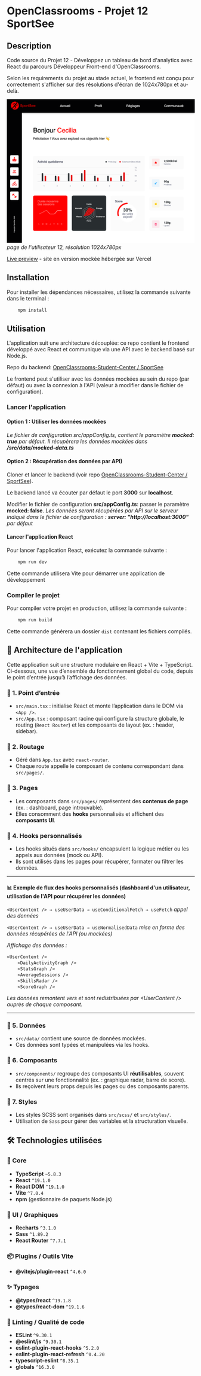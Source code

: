 # OpenClassrooms - Projet 12 SportSee

## Description

Code source du Projet 12 - Développez un tableau de bord d'analytics avec React du parcours Développeur Front-end d'OpenClassrooms.

Selon les requirements du projet au stade actuel, le frontend est conçu pour 
correctement s'afficher sur des résolutions d'écran de 1024x780px et au-delà.

![1024x780 screenshot](./sportsee/public/assets/screenshot_1024x780.png)
_page de l'utilisateur 12, résolution 1024x780px_

[Live preview](https://oc-p12-sportsee-git-dev-muczs-projects.vercel.app/user/12) - site en version 
mockée hébergée sur Vercel

## Installation

Pour installer les dépendances nécessaires, utilisez la commande suivante dans le terminal :

```bash
    npm install
```

## Utilisation

L'application suit une architecture découplée: ce repo contient le frontend 
développé avec React et communique via une API avec le backend basé sur Node.js.

Repo du backend: [OpenClassrooms-Student-Center / SportSee](https://github.com/OpenClassrooms-Student-Center/SportSee)

Le frontend peut s'utiliser avec les données mockées au sein du repo
(par défaut) ou avec la connexion à l'API (valeur à modifier dans le fichier de configuration).

### Lancer l'application

#### Option 1 : Utiliser les données mockées

_Le fichier de configuration src/appConfig.ts, contient le paramètre **mocked: true** par défaut. Il récupèrera les données mockées dans **/src/data/mocked-data.ts**_

#### Option 2 : Récupération des données par API)

Cloner et lancer le backend (voir repo [OpenClassrooms-Student-Center / 
SportSee](https://github.com/OpenClassrooms-Student-Center/SportSee)).

Le backend lancé va écouter par défaut le port **3000** sur **localhost**.

Modifier le fichier de configuration **src/appConfig.ts**: passer le paramètre **mocked: false**.
_Les données seront récupérées par API sur le serveur indiqué dans le fichier de configuration : **server: "http://localhost:3000"** par défaut_

#### Lancer l'application React

Pour lancer l'application React, exécutez la commande suivante :

```bash
    npm run dev
```

Cette commande utilisera Vite pour démarrer une application de développement

### Compiler le projet

Pour compiler votre projet en production, utilisez la commande suivante :

```bash
    npm run build
```

Cette commande générera un dossier `dist` contenant les fichiers compilés.

## 🧭 Architecture de l'application

Cette application suit une structure modulaire en React + Vite + TypeScript. Ci-dessous, une vue d’ensemble du fonctionnement global du code, depuis le point d’entrée jusqu’à l’affichage des données.

### 🔹 1. Point d’entrée

- `src/main.tsx` : initialise React et monte l’application dans le DOM via `<App />`.
- `src/App.tsx` : composant racine qui configure la structure globale, le routing (`React Router`) et les composants de layout (ex. : header, sidebar).

### 🔹 2. Routage

- Géré dans `App.tsx` avec `react-router`.
- Chaque route appelle le composant de contenu correspondant dans `src/pages/`.

### 🔹 3. Pages

- Les composants dans `src/pages/` représentent des **contenus de page** (ex. : 
  dashboard, page introuvable).
- Elles consomment des **hooks** personnalisés et affichent des **composants UI**.

### 🔹 4. Hooks personnalisés

- Les hooks situés dans `src/hooks/` encapsulent la logique métier ou les appels aux données (mock ou API).
- Ils sont utilisés dans les pages pour récupérer, formater ou filtrer les données.

---

#### 📊 Exemple de flux des hooks personnalisés (dashboard d'un utilisateur, utilisation de l'API pour récupérer les données)

`<UserContent /> ⇒ useUserData ⇒ useConditionalFetch ⇒ useFetch` _appel des données_

`<UserContent /> ⇒ useUserData ⇒ useNormalisedData` _mise en forme des 
données récupérées de l'API (ou mockées)_

_Affichage des données :_
```
<UserContent />
    <DailyActivityGraph />
    <StatsGraph />
    <AverageSessions />
    <SkillsRadar />
    <ScoreGraph />
```

_Les données remontent vers et sont redistribuées par \<UserContent /> 
auprès de chaque composant._

---

### 🔹 5. Données

- `src/data/` contient une source de données mockées.
- Ces données sont typées et manipulées via les hooks.

### 🔹 6. Composants

- `src/components/` regroupe des composants UI **réutilisables**, souvent centrés sur une fonctionnalité (ex. : graphique radar, barre de score).
- Ils reçoivent leurs props depuis les pages ou des composants parents.

### 🔹 7. Styles

- Les styles SCSS sont organisés dans `src/scss/` et `src/styles/`.
- Utilisation de `Sass` pour gérer des variables et la structuration visuelle.


## 🛠️ Technologies utilisées

### 🔧 Core
- **TypeScript** `~5.8.3`
- **React** `^19.1.0`
- **React DOM** `^19.1.0`
- **Vite** `^7.0.4`
- **npm** (gestionnaire de paquets Node.js)

### 🎨 UI / Graphiques
- **Recharts** `^3.1.0`
- **Sass** `^1.89.2`
- **React Router** `^7.7.1`

### 📦 Plugins / Outils Vite
- **@vitejs/plugin-react** `^4.6.0`

### ✨ Typages
- **@types/react** `^19.1.8`
- **@types/react-dom** `^19.1.6`

### 🧹 Linting / Qualité de code
- **ESLint** `^9.30.1`
- **@eslint/js** `^9.30.1`
- **eslint-plugin-react-hooks** `^5.2.0`
- **eslint-plugin-react-refresh** `^0.4.20`
- **typescript-eslint** `^8.35.1`
- **globals** `^16.3.0`

